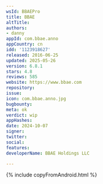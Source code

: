 ```yaml
---
wsId: BBAEPro
title: BBAE
altTitle: 
authors:
- danny
appId: com.bbae.anno
appCountry: cn
idd: '1123918627'
released: 2016-06-25
updated: 2025-05-26
version: 6.8.1
stars: 4.8
reviews: 585
website: https://www.bbae.com
repository: 
issue: 
icon: com.bbae.anno.jpg
bugbounty: 
meta: ok
verdict: wip
appHashes: 
date: 2024-10-07
signer: 
twitter: 
social: 
features: 
developerName: BBAE Holdings LLC

---
```


{% include copyFromAndroid.html %}


